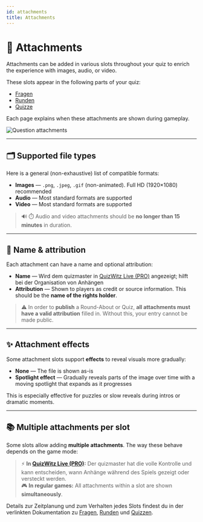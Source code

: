 ```yaml
---
id: attachments
title: Attachments
---
```


# 📎 Attachments

Attachments can be added in various slots throughout your quiz to enrich the experience with images, audio, or video.

These slots appear in the following parts of your quiz:

- [Fragen](../editor/005-writing-questions.md)
- [Runden](../editor/008-round-options.md)
- [Quizze](../editor/007-quiz-options.md)

Each page explains when these attachments are shown during gameplay.

![Question attachments](/images/edit-question.png)

---

## 🗂️ Supported file types

Here is a general (non-exhaustive) list of compatible formats:

- **Images** — `.png`, `.jpeg`, `.gif` (non-animated). Full HD (1920×1080) recommended
- **Audio** — Most standard formats are supported
- **Video** — Most standard formats are supported

> 🔊 ⏱️ Audio and video attachments should be **no longer than 15 minutes** in duration.

---

## 📝 Name & attribution

Each attachment can have a name and optional attribution:

- **Name** — Wird dem quizmaster in [QuizWitz Live (PRO)](../quizmaster/001-introduction.md) angezeigt; hilft bei der Organisation von Anhängen
- **Attribution** — Shown to players as credit or source information. This should be the **name of the rights holder**.

> ⚠️ In order to **publish** a Round-About or Quiz, **all attachments must have a valid attribution** filled in. Without this, your entry cannot be made public.

---

## ✨ Attachment effects

Some attachment slots support **effects** to reveal visuals more gradually:

- **None** — The file is shown as-is
- **Spotlight effect** — Gradually reveals parts of the image over time with a moving spotlight that expands as it progresses

This is especially effective for puzzles or slow reveals during intros or dramatic moments.

---

## 📚 Multiple attachments per slot

Some slots allow adding **multiple attachments**. The way these behave depends on the game mode:

> ⚡ **In [QuizWitz Live (PRO)](../quizmaster/001-introduction.md):** Der quizmaster hat die volle Kontrolle und kann entscheiden, wann Anhänge während des Spiels gezeigt oder versteckt werden.\
> 🎮 **In regular games:** All attachments within a slot are shown **simultaneously**.

Details zur Zeitplanung und zum Verhalten jedes Slots findest du in der verlinkten Dokumentation zu [Fragen](../editor/015-importing-questions.md), [Runden](../editor/008-round-options.md) und [Quizzen](../editor/007-quiz-options.md).
